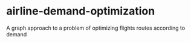 # airline-demand-optimization
A graph approach to a problem of optimizing flights routes according to demand 
